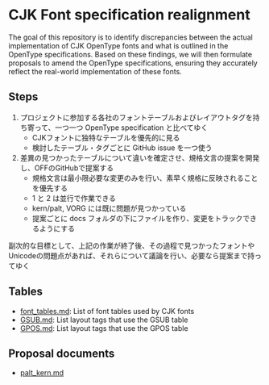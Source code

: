 # CJK Font specification realignment

The goal of this repository is to identify discrepancies between the actual implementation of CJK OpenType fonts
and what is outlined in the OpenType specifications.
Based on these findings, we will then formulate proposals to amend the OpenType specifications,
ensuring they accurately reflect the real-world implementation of these fonts.

## Steps
1. プロジェクトに参加する各社のフォントテーブルおよびレイアウトタグを持ち寄って、一つ一つ OpenType specification と比べてゆく
    - CJKフォントに独特なテーブルを優先的に見る
    - 検討したテーブル・タグごとに GitHub issue を一つ使う
2. 差異の見つかったテーブルについて違いを確定させ、規格文言の提案を開発し、OFFのGitHubで提案する
    - 規格文言は最小限必要な変更のみを行い、素早く規格に反映されることを優先する
    - 1 と 2 は並行で作業できる
    - kern/palt, VORG には既に問題が見つかっている
    - 提案ごとに docs フォルダの下にファイルを作り、変更をトラックできるようにする

副次的な目標として、上記の作業が終了後、その過程で見つかったフォントやUnicodeの問題点があれば、それらについて議論を行い、必要なら提案まで持ってゆく

## Tables
- [font_tables.md](https://github.com/jcitpc/CJKFont/blob/main/font_tables.md): List of font tables used by CJK fonts
- [GSUB.md](https://github.com/jcitpc/CJKFont/blob/main/GSUB.md): List layout tags that use the GSUB table
- [GPOS.md](https://github.com/jcitpc/CJKFont/blob/main/GPOS.md): List layout tags that use the GPOS table

## Proposal documents
- [palt_kern.md](https://github.com/jcitpc/CJKFont/blob/main/docs/palt_kern.md)
